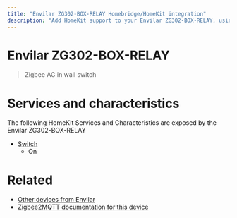 ```yaml
---
title: "Envilar ZG302-BOX-RELAY Homebridge/HomeKit integration"
description: "Add HomeKit support to your Envilar ZG302-BOX-RELAY, using Homebridge, Zigbee2MQTT and homebridge-z2m."
---
```

<!---
This file has been GENERATED using src/docgen/docgen.ts
DO NOT EDIT THIS FILE MANUALLY!
-->
# Envilar ZG302-BOX-RELAY
> Zigbee AC in wall switch


# Services and characteristics
The following HomeKit Services and Characteristics are exposed by
the Envilar ZG302-BOX-RELAY

* [Switch](../../switch.md)
  * On


# Related
* [Other devices from Envilar](../index.md#envilar)
* [Zigbee2MQTT documentation for this device](https://www.zigbee2mqtt.io/devices/ZG302-BOX-RELAY.html)